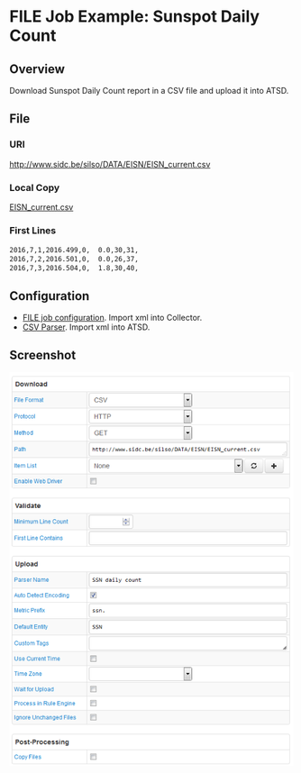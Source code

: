 # FILE Job Example: Sunspot Daily Count

## Overview

Download Sunspot Daily Count report in a CSV file and upload it into ATSD.

## File

### URI

http://www.sidc.be/silso/DATA/EISN/EISN_current.csv

### Local Copy

[EISN_current.csv](EISN_current.csv)

### First Lines

```ls
2016,7,1,2016.499,0,  0.0,30,31,
2016,7,2,2016.501,0,  0.0,26,37,
2016,7,3,2016.504,0,  1.8,30,40,
```

## Configuration

* [FILE job configuration](ssn-job.xml). Import xml into Collector.
* [CSV Parser](ssn-parser.xml). Import xml into ATSD.

## Screenshot

![Job Screenshot](ssn-config.png)
